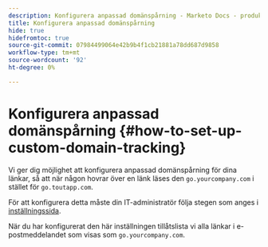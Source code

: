 ```yaml
---
description: Konfigurera anpassad domänspårning - Marketo Docs - produktdokumentation
title: Konfigurera anpassad domänspårning
hide: true
hidefromtoc: true
source-git-commit: 07984499064e42b9b4f1cb21881a78dd687d9858
workflow-type: tm+mt
source-wordcount: '92'
ht-degree: 0%

---
```


# Konfigurera anpassad domänspårning {#how-to-set-up-custom-domain-tracking}

Vi ger dig möjlighet att konfigurera anpassad domänspårning för dina länkar, så att när någon hovrar över en länk läses den `go.yourcompany.com` i stället för `go.toutapp.com`.

För att konfigurera detta måste din IT-administratör följa stegen som anges i [inställningssida](https://toutapp.com/next#settings/admin/tracking).

När du har konfigurerat den här inställningen tillåtslista vi alla länkar i e-postmeddelandet som visas som `go.yourcompany.com`.
